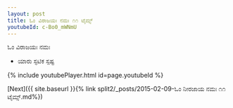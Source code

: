 ```yaml
---
layout: post
title: ಓಂ ವಿರಾಜಯಃ ನಮಃ ೧೧ ಟೈಮ್ಸ್
youtubeId: c-Bo0_mWNmU
---
```

 
 
 ಓಂ ವಿರಾಜಯಃ ನಮಃ  
 
 -  ಯಾರು ಸ್ಫಟಿಕ ಸ್ಪಷ್ಟ 
 
  
 
  
 
 
 
 
 
 


{% include youtubePlayer.html id=page.youtubeId %}
 
[Next]({{ site.baseurl }}{% link  split2/_posts/2015-02-09-ಓಂ ನೀರಜಾಯ ನಮಃ ೧೧ ಟೈಮ್ಸ್.md%})
 
